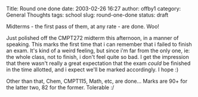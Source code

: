 Title: Round one done
date: 2003-02-26 16:27
author: offby1
category: General Thoughts
tags: school
slug: round-one-done
status: draft

Midterms - the first pass of them, at any rate - are done. Woo!

Just polished off the CMPT272 midterm this afternoon, in a manner of speaking. This marks the first time that i can remember that i failed to finish an exam. It's kind of a weird feeling, but since i'm far from the only one, ie: the whole class, not to finish, i don't feel quite so bad. I get the impression that there wasn't really a great expectation that the exam *could* be finished in the time allotted, and i expect we'll be marked accordingly. I hope :)

Other than that, Chem, CMPT115, Math, etc, are done\... Marks are 90+ for the latter two, 82 for the former. Tolerable :/
